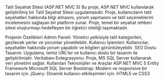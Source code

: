 Tatil Seyahat Sitesi (ASP.NET MVC 5)
Bu proje, ASP.NET MVC  kullanılarak geliştirilmiş bir Tatil Seyahat Sitesi uygulamasıdır. Proje, kullanıcıların tatil seyahatleri hakkında bilgi almasını,
yorum yapmasını ve tatil seçeneklerini incelemesini sağlayan bir platform sunar. Proje, temel bir seyahat rehberi sitesi oluşturmayı hedefleyen bir öğretici niteliği taşımaktadır.

Projenin Özellikleri
Admin Paneli: Yönetici yetkisiyle tatil kategorileri, gezilecek yerler ve yorumlar yönetilebilir.
Kullanıcı İşlemleri: Kullanıcılar, seyahatler hakkında yorum yapabilir ve bilgileri görüntüleyebilir.
SEO Dostu Tasarım: Uygulama, temiz URL'ler ve kullanıcı dostu bir tasarım ile geliştirilmiştir.
Veritabanı Entegrasyonu: Proje, MS SQL Server kullanarak veri yönetimi sağlar.
Kullanılan Teknolojiler ve Araçlar
ASP.NET MVC 5
Entity Framework
Microsoft SQL Server
Bootstrap: Modern ve responsive bir tasarım için.
jQuery: Dinamik kullanıcı etkileşimleri için.
HTML5 ve CSS3
